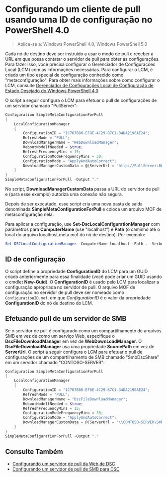 # Configurando um cliente de pull usando uma ID de configuração no PowerShell 4.0

>Aplica-se a: Windows PowerShell 4.0, Windows PowerShell 5.0

Cada nó de destino deve ser instruído a usar o modo de pull e receber a URL em que possa contatar o servidor de pull para obter as configurações. Para fazer isso, você precisa configurar o Gerenciador de Configurações Local (LCM) com as informações necessárias. Para configurar o LCM, é criado um tipo especial de configuração conhecido como "metaconfiguração". Para obter mais informações sobre como configurar o LCM, consulte [Gerenciador de Configurações Local de Configuração de Estado Desejado do Windows PowerShell 4.0](metaConfig4.md)

O script a seguir configura o LCM para efetuar o pull de configurações de um servidor chamado "PullServer":

```powershell
Configuration SimpleMetaConfigurationForPull 
{ 
    LocalConfigurationManager 
    { 
        ConfigurationID = "1C707B86-EF8E-4C29-B7C1-34DA2190AE24";
        RefreshMode = "PULL";
        DownloadManagerName = "WebDownloadManager";
        RebootNodeIfNeeded = $true;
        RefreshFrequencyMins = 15;
        ConfigurationModeFrequencyMins = 30; 
        ConfigurationMode = "ApplyAndAutoCorrect";
        DownloadManagerCustomData = @{ServerUrl = "http://PullServer:8080/PSDSCPullServer/PSDSCPullServer.svc"; AllowUnsecureConnection = “TRUE”}
    } 
} 
SimpleMetaConfigurationForPull -Output "."
```

No script, **DownloadManagerCustomData** passa a URL do servidor de pull e (para esse exemplo) autoriza uma conexão não segura. 

Depois de ser executado, esse script cria uma nova pasta de saída denominada **SimpleMetaConfigurationForPull** e coloca um arquivo MOF de metaconfiguração nela.

Para aplicar a configuração, use **Set-DscLocalConfigurationManager** com parâmetros para **ComputerName** (use "localhost") e **Path** (o caminho até o local do arquivo localhost.meta.mof do nó de destino). Por exemplo: 
```powershell
Set-DSCLocalConfigurationManager –ComputerName localhost –Path . –Verbose.
```

## ID de configuração
O script define a propriedade **ConfigurationID** do LCM para um GUID criado anteriormente para essa finalidade (você pode criar um GUID usando o cmdlet **New-Guid**). O **ConfigurationID** é usado pelo LCM para localizar a configuração apropriada no servidor de pull. O arquivo MOF de configuração no servidor de pull deve ser nomeado como `ConfigurationID.mof`, em que *ConfigurationID* é o valor da propriedade **ConfigurationID** do nó de destino do LCM.

## Efetuando pull de um servidor de SMB

Se o servidor de pull é configurado como um compartilhamento de arquivos SMB em vez de como um serviço Web, especifique o **DscFileDownloadManager** em vez de **WebDownLoadManager**.
O **DscFileDownloadManager** usa uma propriedade **SourcePath** em vez de **ServerUrl**. O script a seguir configura o LCM para efetuar o pull de configurações de um compartilhamento de SMB chamado
"SmbDscShare" em um servidor chamado "CONTOSO-SERVER":

```powershell
Configuration SimpleMetaConfigurationForPull 
{ 
    LocalConfigurationManager 
    { 
        ConfigurationID = "1C707B86-EF8E-4C29-B7C1-34DA2190AE24";
        RefreshMode = "PULL";
        DownloadManagerName = "DscFileDownloadManager";
        RebootNodeIfNeeded = $true;
        RefreshFrequencyMins = 15;
        ConfigurationModeFrequencyMins = 30; 
        ConfigurationMode = "ApplyAndAutoCorrect";
        DownloadManagerCustomData = @{ServerUrl = "\\CONTOSO-SERVER\SmbDscShare"}
    } 
} 
SimpleMetaConfigurationForPull -Output "."
```

## Consulte Também

- [Configurando um servidor de pull da Web de DSC](pullServer.md)
- [Configurando um servidor de pull de SMB para DSC](pullServerSMB.md)

<!--HONumber=Mar16_HO2-->


